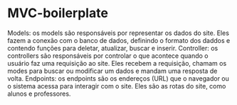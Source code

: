 # MVC-boilerplate

Models: os models são responsáveis por representar os dados do site. Eles fazem a conexão com o banco de dados, definindo o formato dos daddos e contendo funções para deletar, atualizar, buscar e inserir.
Controller: os controllers são responsáveis por controlar o que acontece quando o usuário faz uma requisição ao site. Eles recebem a requisição, chamam os modes para buscar ou modificar um dados e mandam uma resposta de volta.
Endpoints: os endpoints são os endereços (URL) que o navegador ou o sistema acessa para interagir com o site. Eles são as rotas do site, como alunos e professores.
